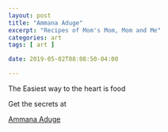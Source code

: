 ```yaml
---
layout: post
title: "Ammana Aduge"
excerpt: "Recipes of Mom's Mom, Mom and Me"
categories: art
tags: [ art ]

date: 2019-05-02T08:08:50-04:00

---
```


The Easiest way to the heart is food

Get the secrets at

[Ammana Aduge](https://slabstech.com/ammanaaduge.com/)
